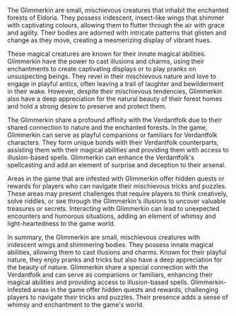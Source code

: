 The Glimmerkin are small, mischievous creatures that inhabit the enchanted forests of Eldoria. They possess iridescent, insect-like wings that shimmer with captivating colours, allowing them to flutter through the air with grace and agility. Their bodies are adorned with intricate patterns that glisten and change as they move, creating a mesmerizing display of vibrant hues.

These magical creatures are known for their innate magical abilities. Glimmerkin have the power to cast illusions and charms, using their enchantments to create captivating displays or to play pranks on unsuspecting beings. They revel in their mischievous nature and love to engage in playful antics, often leaving a trail of laughter and bewilderment in their wake. However, despite their mischievous tendencies, Glimmerkin also have a deep appreciation for the natural beauty of their forest homes and hold a strong desire to preserve and protect them.

The Glimmerkin share a profound affinity with the Verdantfolk due to their shared connection to nature and the enchanted forests. In the game, Glimmerkin can serve as playful companions or familiars for Verdantfolk characters. They form unique bonds with their Verdantfolk counterparts, assisting them with their magical abilities and providing them with access to illusion-based spells. Glimmerkin can enhance the Verdantfolk's spellcasting and add an element of surprise and deception to their arsenal.

Areas in the game that are infested with Glimmerkin offer hidden quests or rewards for players who can navigate their mischievous tricks and puzzles. These areas may present challenges that require players to think creatively, solve riddles, or see through the Glimmerkin's illusions to uncover valuable treasures or secrets. Interacting with Glimmerkin can lead to unexpected encounters and humorous situations, adding an element of whimsy and light-heartedness to the game world.

In summary, the Glimmerkin are small, mischievous creatures with iridescent wings and shimmering bodies. They possess innate magical abilities, allowing them to cast illusions and charms. Known for their playful nature, they enjoy pranks and tricks but also have a deep appreciation for the beauty of nature. Glimmerkin share a special connection with the Verdantfolk and can serve as companions or familiars, enhancing their magical abilities and providing access to illusion-based spells. Glimmerkin-infested areas in the game offer hidden quests and rewards, challenging players to navigate their tricks and puzzles. Their presence adds a sense of whimsy and enchantment to the game's world.